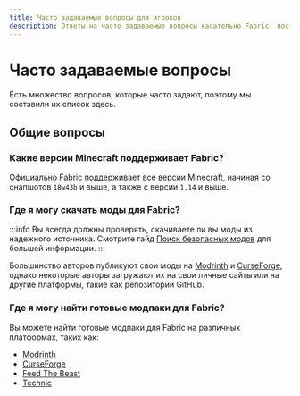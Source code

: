 ```yaml
---
title: Часто задаваемые вопросы для игроков
description: Ответы на часто задаваемые вопросы касательно Fabric, поступающие от игроков и администраторов серверов.
---
```


# Часто задаваемые вопросы

Есть множество вопросов, которые часто задают, поэтому мы составили их список здесь.

## Общие вопросы

### Какие версии Minecraft поддерживает Fabric?

Официально Fabric поддерживает все версии Minecraft, начиная со снапшотов `18w43b` и выше, а также с версии `1.14` и выше.

### Где я могу скачать моды для Fabric?

:::info
Вы всегда должны проверять, скачиваете ли вы моды из надежного источника. Смотрите гайд [Поиск безопасных модов](./finding-mods) для большей информации.
:::

Большинство авторов публикуют свои моды на [Modrinth](https://modrinth.com/mods?g=categories:%27fabric%27) и [CurseForge](https://www.curseforge.com/minecraft/search?class=mc-mods&gameVersionTypeId=4), однако некоторые авторы загружают их на свои личные сайты или на другие платформы, такие как репозиторий GitHub.

### Где я могу найти готовые модпаки для Fabric?

Вы можете найти готовые модпаки для Fabric на различных платформах, таких как:

- [Modrinth](https://modrinth.com/modpacks?g=categories:%27fabric%27)
- [CurseForge](https://www.curseforge.com/minecraft/search?class=modpacks&gameVersionTypeId=4)
- [Feed The Beast](https://www.feed-the-beast.com/ftb-app)
- [Technic](https://www.technicpack.net/modpacks)
